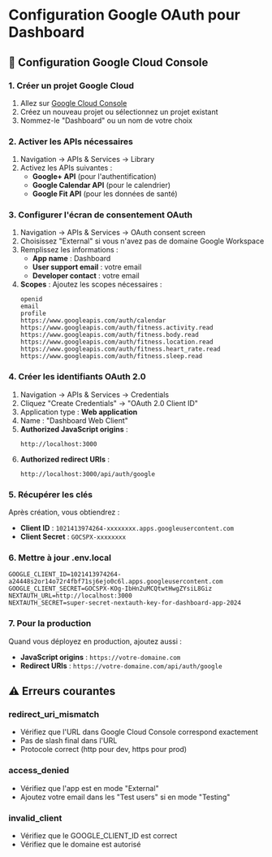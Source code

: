 # Configuration Google OAuth pour Dashboard

## 🔧 Configuration Google Cloud Console

### 1. Créer un projet Google Cloud
1. Allez sur [Google Cloud Console](https://console.cloud.google.com/)
2. Créez un nouveau projet ou sélectionnez un projet existant
3. Nommez-le "Dashboard" ou un nom de votre choix

### 2. Activer les APIs nécessaires
1. Navigation → APIs & Services → Library
2. Activez les APIs suivantes :
   - **Google+ API** (pour l'authentification)
   - **Google Calendar API** (pour le calendrier)
   - **Google Fit API** (pour les données de santé)

### 3. Configurer l'écran de consentement OAuth
1. Navigation → APIs & Services → OAuth consent screen
2. Choisissez "External" si vous n'avez pas de domaine Google Workspace
3. Remplissez les informations :
   - **App name** : Dashboard
   - **User support email** : votre email
   - **Developer contact** : votre email
4. **Scopes** : Ajoutez les scopes nécessaires :
   ```
   openid
   email
   profile
   https://www.googleapis.com/auth/calendar
   https://www.googleapis.com/auth/fitness.activity.read
   https://www.googleapis.com/auth/fitness.body.read
   https://www.googleapis.com/auth/fitness.location.read
   https://www.googleapis.com/auth/fitness.heart_rate.read
   https://www.googleapis.com/auth/fitness.sleep.read
   ```

### 4. Créer les identifiants OAuth 2.0
1. Navigation → APIs & Services → Credentials
2. Cliquez "Create Credentials" → "OAuth 2.0 Client ID"
3. Application type : **Web application**
4. Name : "Dashboard Web Client"
5. **Authorized JavaScript origins** :
   ```
   http://localhost:3000
   ```
6. **Authorized redirect URIs** :
   ```
   http://localhost:3000/api/auth/google
   ```

### 5. Récupérer les clés
Après création, vous obtiendrez :
- **Client ID** : `1021413974264-xxxxxxxx.apps.googleusercontent.com`
- **Client Secret** : `GOCSPX-xxxxxxxx`

### 6. Mettre à jour .env.local
```env
GOOGLE_CLIENT_ID=1021413974264-a24448s2or14o72r4fbf71sj6ejo0c6l.apps.googleusercontent.com
GOOGLE_CLIENT_SECRET=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
NEXTAUTH_URL=http://localhost:3000
NEXTAUTH_SECRET=super-secret-nextauth-key-for-dashboard-app-2024
```

### 7. Pour la production
Quand vous déployez en production, ajoutez aussi :
- **JavaScript origins** : `https://votre-domaine.com`
- **Redirect URIs** : `https://votre-domaine.com/api/auth/google`

## ⚠️ Erreurs courantes

### redirect_uri_mismatch
- Vérifiez que l'URL dans Google Cloud Console correspond exactement
- Pas de slash final dans l'URL
- Protocole correct (http pour dev, https pour prod)

### access_denied
- Vérifiez que l'app est en mode "External"
- Ajoutez votre email dans les "Test users" si en mode "Testing"

### invalid_client
- Vérifiez que le GOOGLE_CLIENT_ID est correct
- Vérifiez que le domaine est autorisé